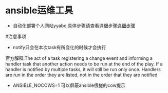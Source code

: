 ansible运维工具
=================
* 自动化部署个人网站yyabc,具体步骤请查看详细步骤[详细步骤](ansible-yyabc/readme.md)


#注意事项
* notify只会在本次task有所变化的时候才会执行

官方解释:The act of a task registering a change event and informing a handler task that another action needs to be run at the end of the play. If a handler is notified by multiple tasks, it will still be run only once. Handlers are run in the order they are listed, not in the order that they are notified

* ANSIBLE_NOCOWS=1 可以屏蔽ansible很搓的cow提示